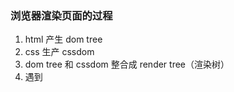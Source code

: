 ### 浏览器渲染页面的过程
1. html 产生 dom tree
2. css 生产 cssdom
3. dom tree 和 cssdom 整合成 render tree（渲染树）
4. 遇到<script>会阻塞渲染（因为 js 有权力改变 dom）


### 为什么要把 css 放在 heade 里面？
防止多次渲染，严重影响该用户体验和性能

### html5 新标签有哪些
音频、视频、canvas 画布、svg 图片等

### localstorage、sessionstorage、cookie、session 的区别
1. cookie：作用于浏览器与服务器之间，存储量为 4k
2. session：存储于服务器
3. localstorage：存储于本地，存储量为 5M+，会永久存在，除非手动删除
4. sessionstorage：存储于本地，存储量为 5M+，关闭窗口或浏览器即被删除


### 如何实现网页显示小于12px的字体
1. 使用transform缩放，缺点 占位
2. 使用svg的text标签：<svg><text></text></svg>
